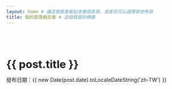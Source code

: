 ```yaml
---
layout: home # 讓這個頁面看起來像個首頁，或者您可以選擇其他佈局
title: 我的部落格文章 # 這個頁面的標題
---
```


<script setup>
// 這裡會把剛剛在 posts.data.ts 整理好的文章資料載入進來
// @ts-ignore
import { data as posts } from '../.vitepress/theme/posts.data.ts' // 載入文章資料

import { useData } from 'vitepress'
const { site } = useData()
</script>

<div class="blog-list">
  <div v-for="post in posts" :key="post.url" class="post-item">
    <h2>
      <a :href="site.base + post.url">
        {{ post.title }}
      </a>
    </h2>
    <p v-if="post.date">發布日期：{{ new Date(post.date).toLocaleDateString('zh-TW') }}</p>
    <p v-if="post.excerpt" v-html="post.excerpt"></p>
  </div>
</div>

<style scoped>
.blog-list {
  max-width: 768px;
  margin: 0 auto;
  padding: 2rem 0;
}
.post-item {
  margin-bottom: 2rem;
  border-bottom: 1px dashed var(--vp-c-divider);
  padding-bottom: 1.5rem;
}
.post-item h2 {
  font-size: 1.8rem;
  margin-bottom: 0.5rem;
}
.post-item h2 a {
  color: var(--vp-c-text-1);
  text-decoration: none;
}
.post-item h2 a:hover {
  color: var(--vp-c-brand-1);
}
.post-item p {
  color: var(--vp-c-text-2);
  line-height: 1.6;
}
</style>
